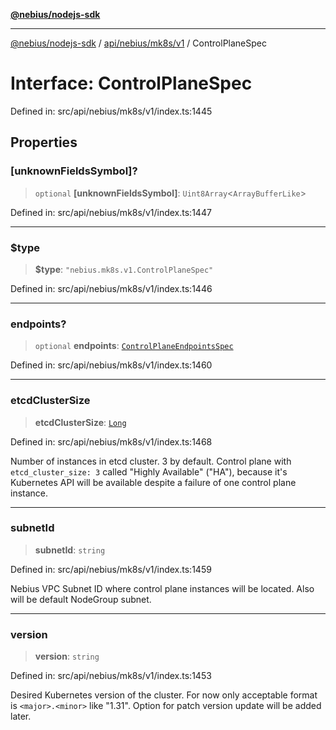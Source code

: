 [**@nebius/nodejs-sdk**](../../../../../README.md)

---

[@nebius/nodejs-sdk](../../../../../README.md) / [api/nebius/mk8s/v1](../README.md) / ControlPlaneSpec

# Interface: ControlPlaneSpec

Defined in: src/api/nebius/mk8s/v1/index.ts:1445

## Properties

### \[unknownFieldsSymbol\]?

> `optional` **\[unknownFieldsSymbol\]**: `Uint8Array`\<`ArrayBufferLike`\>

Defined in: src/api/nebius/mk8s/v1/index.ts:1447

---

### $type

> **$type**: `"nebius.mk8s.v1.ControlPlaneSpec"`

Defined in: src/api/nebius/mk8s/v1/index.ts:1446

---

### endpoints?

> `optional` **endpoints**: [`ControlPlaneEndpointsSpec`](ControlPlaneEndpointsSpec.md)

Defined in: src/api/nebius/mk8s/v1/index.ts:1460

---

### etcdClusterSize

> **etcdClusterSize**: [`Long`](../../../../../runtime/protos/core/classes/Long.md)

Defined in: src/api/nebius/mk8s/v1/index.ts:1468

Number of instances in etcd cluster.
3 by default.
Control plane with `etcd_cluster_size: 3` called "Highly Available" ("HA"), because it's Kubernetes API
will be available despite a failure of one control plane instance.

---

### subnetId

> **subnetId**: `string`

Defined in: src/api/nebius/mk8s/v1/index.ts:1459

Nebius VPC Subnet ID where control plane instances will be located.
Also will be default NodeGroup subnet.

---

### version

> **version**: `string`

Defined in: src/api/nebius/mk8s/v1/index.ts:1453

Desired Kubernetes version of the cluster. For now only acceptable format is
`<major>.<minor>` like "1.31". Option for patch version update will be added later.
